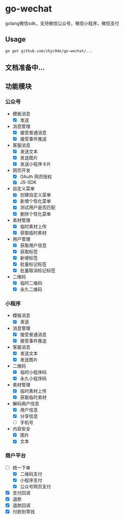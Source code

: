 # go-wechat

golang微信sdk，支持微信公众号，微信小程序，微信支付

## Usage

```
go get github.com/zhyc9de/go-wechat/...
```

## 文档准备中...

## 功能模块
### 公众号
- 模板消息
    - [x] 发送
- 消息管理
    - [x] 接受普通消息
    - [x] 接受事件推送
- 客服消息
    - [x] 发送文本
    - [x] 发送图片
    - [x] 发送小程序卡片
- 网页开发
    - [x] OAuth 网页授权
    - [x] JS-SDK
- 自定义菜单
    - [x] 创建自定义菜单
    - [x] 新增个性化菜单
    - [x] 测试用户是否匹配
    - [x] 删除个性化菜单
- 素材管理
    - [x] 临时素材上传
    - [x] 获取临时素材
- 用户管理
    - [x] 获取用户信息
    - [x] 获取标签
    - [x] 新增标签
    - [x] 批量标记标签
    - [x] 批量取消标记标签
- 二维码
    - [x] 临时二维码
    - [x] 永久二维码

### 小程序
- 模板消息
    - [x] 发送
- 消息管理
    - [x] 接受普通消息
    - [x] 接受事件推送
- 客服消息
    - [x] 发送文本
    - [x] 发送图片
- 二维码
    - [x] 临时小程序码
    - [x] 永久小程序码
- 素材管理
    - [x] 临时素材上传
    - [x] 获取临时素材
- 解码用户信息
    - [x] 用户信息
    - [x] 分享信息
    - [ ] 手机号
- 内容安全
    - [x] 图片
    - [x] 文本

### 商户平台
- [ ] 统一下单
    - [x] 二维码支付
    - [x] 小程序支付
    - [x] 公众号网页支付
- [x] 支付回调
- [x] 退款
- [x] 退款回调
- [x] 付款到零钱